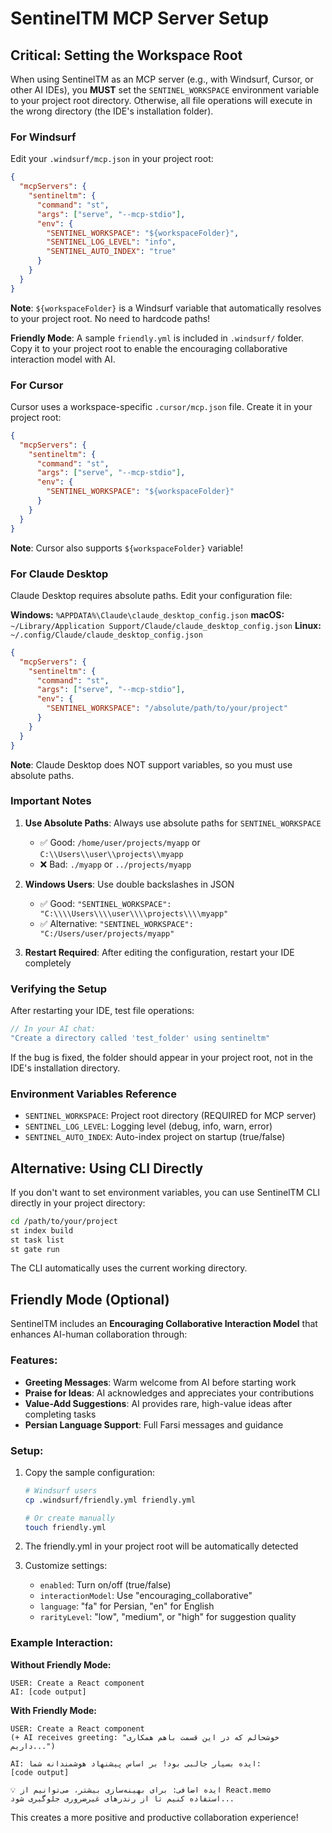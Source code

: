 # SentinelTM MCP Server Setup

## Critical: Setting the Workspace Root

When using SentinelTM as an MCP server (e.g., with Windsurf, Cursor, or other AI IDEs), you **MUST** set the `SENTINEL_WORKSPACE` environment variable to your project root directory. Otherwise, all file operations will execute in the wrong directory (the IDE's installation folder).

### For Windsurf

Edit your `.windsurf/mcp.json` in your project root:

```json
{
  "mcpServers": {
    "sentineltm": {
      "command": "st",
      "args": ["serve", "--mcp-stdio"],
      "env": {
        "SENTINEL_WORKSPACE": "${workspaceFolder}",
        "SENTINEL_LOG_LEVEL": "info",
        "SENTINEL_AUTO_INDEX": "true"
      }
    }
  }
}
```

**Note**: `${workspaceFolder}` is a Windsurf variable that automatically resolves to your project root. No need to hardcode paths!

**Friendly Mode**: A sample `friendly.yml` is included in `.windsurf/` folder. Copy it to your project root to enable the encouraging collaborative interaction model with AI.

### For Cursor

Cursor uses a workspace-specific `.cursor/mcp.json` file. Create it in your project root:

```json
{
  "mcpServers": {
    "sentineltm": {
      "command": "st",
      "args": ["serve", "--mcp-stdio"],
      "env": {
        "SENTINEL_WORKSPACE": "${workspaceFolder}"
      }
    }
  }
}
```

**Note**: Cursor also supports `${workspaceFolder}` variable!

### For Claude Desktop

Claude Desktop requires absolute paths. Edit your configuration file:

**Windows:** `%APPDATA%\Claude\claude_desktop_config.json`
**macOS:** `~/Library/Application Support/Claude/claude_desktop_config.json`
**Linux:** `~/.config/Claude/claude_desktop_config.json`

```json
{
  "mcpServers": {
    "sentineltm": {
      "command": "st",
      "args": ["serve", "--mcp-stdio"],
      "env": {
        "SENTINEL_WORKSPACE": "/absolute/path/to/your/project"
      }
    }
  }
}
```

**Note**: Claude Desktop does NOT support variables, so you must use absolute paths.

### Important Notes

1. **Use Absolute Paths**: Always use absolute paths for `SENTINEL_WORKSPACE`
   - ✅ Good: `/home/user/projects/myapp` or `C:\\Users\\user\\projects\\myapp`
   - ❌ Bad: `./myapp` or `../projects/myapp`

2. **Windows Users**: Use double backslashes in JSON
   - ✅ Good: `"SENTINEL_WORKSPACE": "C:\\\\Users\\\\user\\\\projects\\\\myapp"`
   - ✅ Alternative: `"SENTINEL_WORKSPACE": "C:/Users/user/projects/myapp"`

3. **Restart Required**: After editing the configuration, restart your IDE completely

### Verifying the Setup

After restarting your IDE, test file operations:

```javascript
// In your AI chat:
"Create a directory called 'test_folder' using sentineltm"
```

If the bug is fixed, the folder should appear in your project root, not in the IDE's installation directory.

### Environment Variables Reference

- `SENTINEL_WORKSPACE`: Project root directory (REQUIRED for MCP server)
- `SENTINEL_LOG_LEVEL`: Logging level (debug, info, warn, error)
- `SENTINEL_AUTO_INDEX`: Auto-index project on startup (true/false)

## Alternative: Using CLI Directly

If you don't want to set environment variables, you can use SentinelTM CLI directly in your project directory:

```bash
cd /path/to/your/project
st index build
st task list
st gate run
```

The CLI automatically uses the current working directory.

## Friendly Mode (Optional)

SentinelTM includes an **Encouraging Collaborative Interaction Model** that enhances AI-human collaboration through:

### Features:
- **Greeting Messages**: Warm welcome from AI before starting work
- **Praise for Ideas**: AI acknowledges and appreciates your contributions
- **Value-Add Suggestions**: AI provides rare, high-value ideas after completing tasks
- **Persian Language Support**: Full Farsi messages and guidance

### Setup:

1. Copy the sample configuration:
   ```bash
   # Windsurf users
   cp .windsurf/friendly.yml friendly.yml
   
   # Or create manually
   touch friendly.yml
   ```

2. The friendly.yml in your project root will be automatically detected

3. Customize settings:
   - `enabled`: Turn on/off (true/false)
   - `interactionModel`: Use "encouraging_collaborative"
   - `language`: "fa" for Persian, "en" for English
   - `rarityLevel`: "low", "medium", or "high" for suggestion quality

### Example Interaction:

**Without Friendly Mode:**
```
USER: Create a React component
AI: [code output]
```

**With Friendly Mode:**
```
USER: Create a React component
(+ AI receives greeting: "خوشحالم که در این قسمت باهم همکاری داریم...")

AI: ایده بسیار جالبی بود! بر اساس پیشنهاد هوشمندانه شما:
[code output]

💡 ایده اضافی: برای بهینه‌سازی بیشتر، می‌توانیم از React.memo 
استفاده کنیم تا از رندرهای غیرضروری جلوگیری شود...
```

This creates a more positive and productive collaboration experience!
